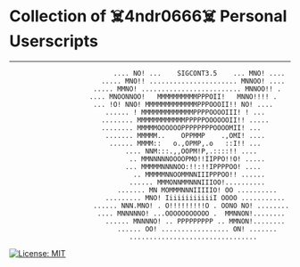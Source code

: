 # Collection of ☠️4ndr0666☠️ Personal Userscripts

---

                              .... NO! ...    SIGCONT3.5    ... MNO! ....
                           ..... MNO!! ...................... MNNOO! ....
                         ..... MMNO! ......................... MNNOO!! .
                        .... MNOONNOO!   MMMMMMMMMMPPPOII!   MNNO!!!! .
                         ... !O! NNO! MMMMMMMMMMMMMPPPOOOII!! NO! ....
                            ...... ! MMMMMMMMMMMMMPPPPOOOOIII! ! ...
                           ........ MMMMMMMMMMMMPPPPPOOOOOOII!! .....
                           ........ MMMMMOOOOOOPPPPPPPPOOOOMII! ...
                            ....... MMMMM..    OPPMMP    .,OMI! ....
                             ...... MMMM::   o.,OPMP,.o   ::I!! ...
                                 .... NNM:::.,,OOPM!P,.::::!! ....
                                  .. MMNNNNNOOOOPMO!!IIPPO!!O! .....
                                 ... MMMMMNNNNOO:!!:!!IPPPPOO! ....
                                   .. MMMMMNNOOMMNNIIIPPPOO!! ......
                                  ...... MMMONNMMNNNIIIOO!..........
                               ....... MN MOMMMNNNIIIIIO! OO ..........
                            ......... MNO! IiiiiiiiiiiiI OOOO ...........
                         ...... NNN.MNO! . O!!!!!!!!!O . OONO NO! ........
                          .... MNNNNNO! ...OOOOOOOOOOO .  MMNNON!........
                            ...... MNNNNO! .. PPPPPPPPP .. MMNON!........
                               ...... OO! ................. ON! .......
                                  ................................

  [![License: MIT](https://img.shields.io/badge/License-MIT-yellow.svg)](https://opensource.org/licenses/MIT)
